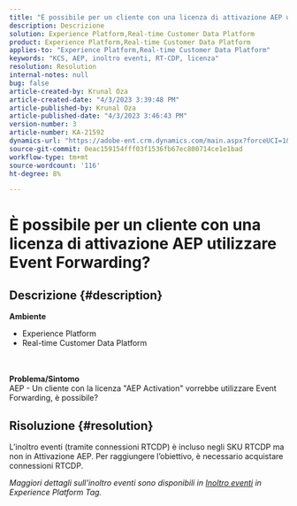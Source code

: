 ```yaml
---
title: "È possibile per un cliente con una licenza di attivazione AEP utilizzare Event Forwarding?"
description: Descrizione
solution: Experience Platform,Real-time Customer Data Platform
product: Experience Platform,Real-time Customer Data Platform
applies-to: "Experience Platform,Real-time Customer Data Platform"
keywords: "KCS, AEP, inoltro eventi, RT-CDP, licenza"
resolution: Resolution
internal-notes: null
bug: false
article-created-by: Krunal Oza
article-created-date: "4/3/2023 3:39:48 PM"
article-published-by: Krunal Oza
article-published-date: "4/3/2023 3:46:43 PM"
version-number: 3
article-number: KA-21592
dynamics-url: "https://adobe-ent.crm.dynamics.com/main.aspx?forceUCI=1&pagetype=entityrecord&etn=knowledgearticle&id=c35515be-35d2-ed11-a7c7-6045bd006b4b"
source-git-commit: 0eac159154fff03f1536fb67ec800714ce1e1bad
workflow-type: tm+mt
source-wordcount: '116'
ht-degree: 8%

---
```


# È possibile per un cliente con una licenza di attivazione AEP utilizzare Event Forwarding?

## Descrizione {#description}

<b>Ambiente</b>
- Experience Platform
- Real-time Customer Data Platform

<br> <br><b>Problema/Sintomo</b><br>AEP - Un cliente con la licenza &quot;AEP Activation&quot; vorrebbe utilizzare Event Forwarding, è possibile?

## Risoluzione {#resolution}


L’inoltro eventi (tramite connessioni RTCDP) è incluso negli SKU RTCDP ma non in Attivazione AEP.
Per raggiungere l’obiettivo, è necessario acquistare connessioni RTCDP.

*Maggiori dettagli sull&#39;inoltro eventi sono disponibili in [Inoltro eventi](https://experienceleague.adobe.com/docs/experience-platform/tags/event-forwarding/overview.html?lang=en) in Experience Platform Tag.*


